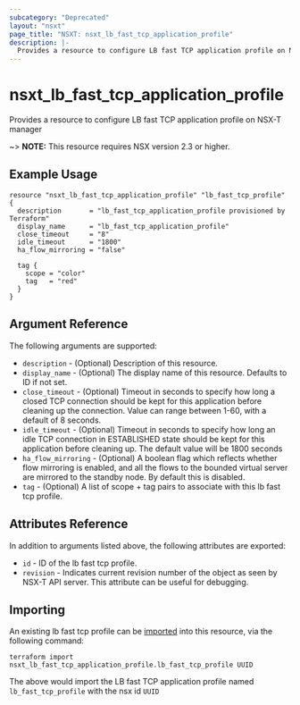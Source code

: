 ```yaml
---
subcategory: "Deprecated"
layout: "nsxt"
page_title: "NSXT: nsxt_lb_fast_tcp_application_profile"
description: |-
  Provides a resource to configure LB fast TCP application profile on NSX-T manager
---
```


# nsxt_lb_fast_tcp_application_profile

Provides a resource to configure LB fast TCP application profile on NSX-T manager

~> **NOTE:** This resource requires NSX version 2.3 or higher.

## Example Usage

```hcl
resource "nsxt_lb_fast_tcp_application_profile" "lb_fast_tcp_profile" {
  description       = "lb_fast_tcp_application_profile provisioned by Terraform"
  display_name      = "lb_fast_tcp_application_profile"
  close_timeout     = "8"
  idle_timeout      = "1800"
  ha_flow_mirroring = "false"

  tag {
    scope = "color"
    tag   = "red"
  }
}
```

## Argument Reference

The following arguments are supported:

* `description` - (Optional) Description of this resource.
* `display_name` - (Optional) The display name of this resource. Defaults to ID if not set.
* `close_timeout` - (Optional) Timeout in seconds to specify how long a closed TCP connection should be kept for this application before cleaning up the connection. Value can range between 1-60, with a default of 8 seconds.
* `idle_timeout` - (Optional) Timeout in seconds to specify how long an idle TCP connection in ESTABLISHED state should be kept for this application before cleaning up. The default value will be 1800 seconds
* `ha_flow_mirroring` - (Optional) A boolean flag which reflects whether flow mirroring is enabled, and all the flows to the bounded virtual server are mirrored to the standby node. By default this is disabled.
* `tag` - (Optional) A list of scope + tag pairs to associate with this lb fast tcp profile.


## Attributes Reference

In addition to arguments listed above, the following attributes are exported:

* `id` - ID of the lb fast tcp profile.
* `revision` - Indicates current revision number of the object as seen by NSX-T API server. This attribute can be useful for debugging.


## Importing

An existing lb fast tcp profile can be [imported][docs-import] into this resource, via the following command:

[docs-import]: https://www.terraform.io/cli/import

```
terraform import nsxt_lb_fast_tcp_application_profile.lb_fast_tcp_profile UUID
```

The above would import the LB fast TCP application profile named `lb_fast_tcp_profile` with the nsx id `UUID`
